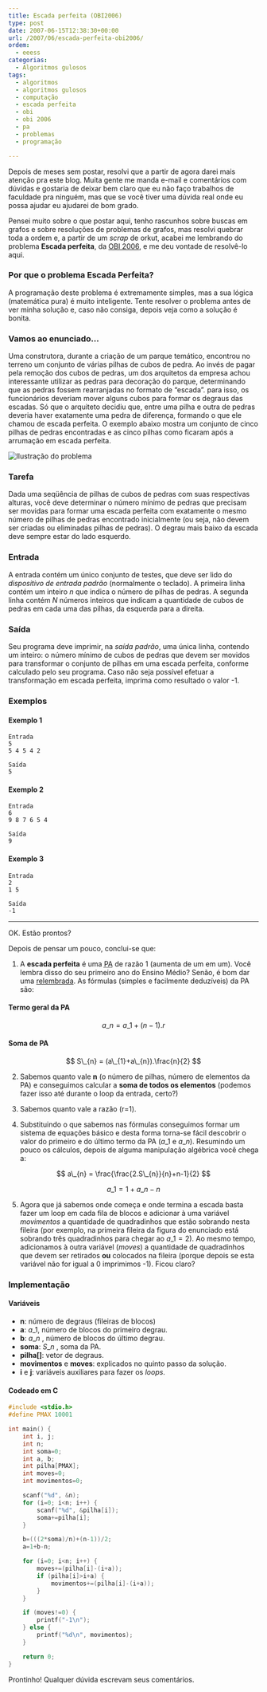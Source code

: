 ```yaml
---
title: Escada perfeita (OBI2006)
type: post
date: 2007-06-15T12:38:30+00:00
url: /2007/06/escada-perfeita-obi2006/
ordem:
  - eeess
categorias:
  - Algoritmos gulosos
tags:
  - algoritmos
  - algoritmos gulosos
  - computação
  - escada perfeita
  - obi
  - obi 2006
  - pa
  - problemas
  - programação

---
```

Depois de meses sem postar, resolvi que a partir de agora darei mais atenção pra este blog. Muita gente me manda e-mail e comentários com dúvidas e gostaria de deixar bem claro que eu não faço trabalhos de faculdade pra ninguém, mas que se você tiver uma dúvida real onde eu possa ajudar eu ajudarei de bom grado.

Pensei muito sobre o que postar aqui, tenho rascunhos sobre buscas em grafos e sobre resoluções de problemas de grafos, mas resolvi quebrar toda a ordem e, a partir de um _scrap_ de orkut, acabei me lembrando do problema **Escada perfeita**, da [OBI 2006][1], e me deu vontade de resolvê-lo aqui.

### Por que o problema Escada Perfeita?

A programação deste problema é extremamente simples, mas a sua lógica (matemática pura) é muito inteligente. Tente resolver o problema antes de ver minha solução e, caso não consiga, depois veja como a solução é bonita.

### Vamos ao enunciado…

Uma construtora, durante a criação de um parque temático, encontrou no terreno um conjunto de várias pilhas de cubos de pedra. Ao invés de pagar pela remoção dos cubos de pedras, um dos arquitetos da empresa achou interessante utilizar as pedras para decoração do parque, determinando que as pedras fossem rearranjadas no formato de “escada”. para isso, os funcionários deveriam mover alguns cubos para formar os degraus das escadas. Só que o arquiteto decidiu que, entre uma pilha e outra de pedras deveria haver exatamente uma pedra de diferença, formando o que ele chamou de escada perfeita. O exemplo abaixo mostra um conjunto de cinco pilhas de pedras encontradas e as cinco pilhas como ficaram após a arrumação em escada perfeita.

![Ilustração do problema](/wp-content/uploads/2007/06/ilustraescada1.gif)

### Tarefa

Dada uma seqüência de pilhas de cubos de pedras com suas respectivas alturas, você deve determinar o número mínimo de pedras que precisam ser movidas para formar uma escada perfeita com exatamente o mesmo número de pilhas de pedras encontrado inicialmente (ou seja, não devem ser criadas ou eliminadas pilhas de pedras). O degrau mais baixo da escada deve sempre estar do lado esquerdo.

### Entrada

A entrada contém um único conjunto de testes, que deve ser lido do _dispositivo de entrada padrão_ (normalmente o teclado). A primeira linha contém um inteiro _n_ que indica o número de pilhas de pedras. A segunda linha contém _N_ números inteiros que indicam a quantidade de cubos de pedras em cada uma das pilhas, da esquerda para a direita.

### Saída

Seu programa deve imprimir, na _saída padrão_, uma única linha, contendo um inteiro: o número mínimo de cubos de pedras que devem ser movidos para transformar o conjunto de pilhas em uma escada perfeita, conforme calculado pelo seu programa. Caso não seja possível efetuar a transformação em escada perfeita, imprima como resultado o valor -1.

### Exemplos

#### Exemplo 1

```
Entrada
5
5 4 5 4 2

Saída
5
```

#### Exemplo 2

```
Entrada
6
9 8 7 6 5 4

Saída
9
```

#### Exemplo 3

```
Entrada
2
1 5

Saída
-1
```

* * *

OK. Estão prontos?

Depois de pensar um pouco, conclui-se que:

1. A **escada perfeita** é uma <acronym title="Progressão aritmética">PA</acronym> de razão 1 (aumenta de um em um). Você lembra disso do seu primeiro ano do Ensino Médio? Senão, é bom dar uma [relembrada][3]. As fórmulas (simples e facilmente deduzíveis) da PA são:

#### Termo geral da PA

$$
a\_{n} = a\_{1} + (n-1).r
$$

#### Soma de PA

$$
S\_{n} = (a\_{1}+a\_{n}).\frac{n}{2}
$$

2. Sabemos quanto vale **n** (o número de pilhas, número de elementos da PA) e conseguimos calcular a **soma de todos os elementos** (podemos fazer isso até durante o loop da entrada, certo?)

3. Sabemos quanto vale a razão (r=1).

4. Substituindo o que sabemos nas fórmulas conseguimos formar um sistema de equações básico e desta forma torna-se fácil descobrir o valor do primeiro e do último termo da PA ($a\_{1}$ e $a\_{n}$). Resumindo um pouco os cálculos, depois de alguma manipulação algébrica você chega a:

$$
a\_{n} = \frac{\frac{2.S\_{n}}{n}+n-1}{2}
$$

$$
a\_{1} = 1 + a\_{n} - n
$$

5. Agora que já sabemos onde começa e onde termina a escada basta fazer um loop em cada fila de blocos e adicionar à uma variável _movimentos_ a quantidade de quadradinhos que estão sobrando nesta fileira (por exemplo, na primeira fileira da figura do enunciado está sobrando três quadradinhos para chegar ao $a\_{1}=2$). Ao mesmo tempo, adicionamos à outra variável (_moves_) a quantidade de quadradinhos que devem ser retirados **ou** colocados na fileira (porque depois se esta variável não for igual a 0 imprimimos -1). Ficou claro?

### Implementação

#### Variáveis

  * **n**: número de degraus (fileiras de blocos)
  * **a**: $a\_{1}$, número de blocos do primeiro degrau.
  * **b**: $a\_{n}$ , número de blocos do último degrau.
  * **soma**: $S\_{n}$ , soma da PA.
  * **pilha[]**: vetor de degraus.
  * **movimentos** e **moves**: explicados no quinto passo da solução.
  * **i** e **j**: variáveis auxiliares para fazer os _loops_.

#### Codeado em C

```c
#include <stdio.h>
#define PMAX 10001

int main() {
    int i, j;
    int n;
    int soma=0;
    int a, b;
    int pilha[PMAX];
    int moves=0;
    int movimentos=0;

    scanf("%d", &n);
    for (i=0; i<n; i++) {
        scanf("%d", &pilha[i]);
        soma+=pilha[i];
    }

    b=(((2*soma)/n)+(n-1))/2;
    a=1+b-n;

    for (i=0; i<n; i++) {
        moves+=(pilha[i]-(i+a));
        if (pilha[i]>i+a) {
            movimentos+=(pilha[i]-(i+a));
        }
    }

    if (moves!=0) {
        printf("-1\n");
    } else {
        printf("%d\n", movimentos);
    }

    return 0;
}
```

Prontinho! Qualquer dúvida escrevam seus comentários.

 [1]: http://olimpiada.ic.unicamp.br
 [3]: http://pt.wikipedia.org/wiki/Progress%C3%A3o_aritm%C3%A9tica

